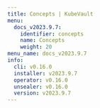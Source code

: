 ```yaml
---
title: Concepts | KubeVault
menu:
  docs_v2023.9.7:
    identifier: concepts
    name: Concepts
    weight: 20
menu_name: docs_v2023.9.7
info:
  cli: v0.16.0
  installer: v2023.9.7
  operator: v0.16.0
  unsealer: v0.16.0
  version: v2023.9.7
---
```


